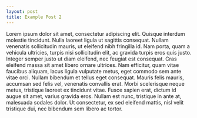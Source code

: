 ```yaml
---
layout: post
title: Example Post 2
---
```


Lorem ipsum dolor sit amet, consectetur adipiscing elit. Quisque interdum molestie tincidunt. Nulla laoreet ligula ut sagittis consequat. Nullam venenatis sollicitudin mauris, ut eleifend nibh fringilla id. Nam porta, quam a vehicula ultricies, turpis nisi sollicitudin elit, ac gravida turpis eros quis justo. Integer semper justo ut diam eleifend, nec feugiat est consequat. Cras eleifend massa sit amet libero ornare ultrices. Nam efficitur, quam vitae faucibus aliquam, lacus ligula vulputate metus, eget commodo sem ante vitae orci. Nullam bibendum et tellus eget consequat. Mauris felis mauris, accumsan sed felis vel, venenatis convallis erat. Morbi scelerisque neque metus, tristique laoreet ex tincidunt vitae. Fusce sapien erat, dictum id augue sit amet, varius gravida eros. Nullam est nunc, tristique in ante at, malesuada sodales dolor. Ut consectetur, ex sed eleifend mattis, nisl velit tristique dui, nec bibendum sem libero ac tortor.

